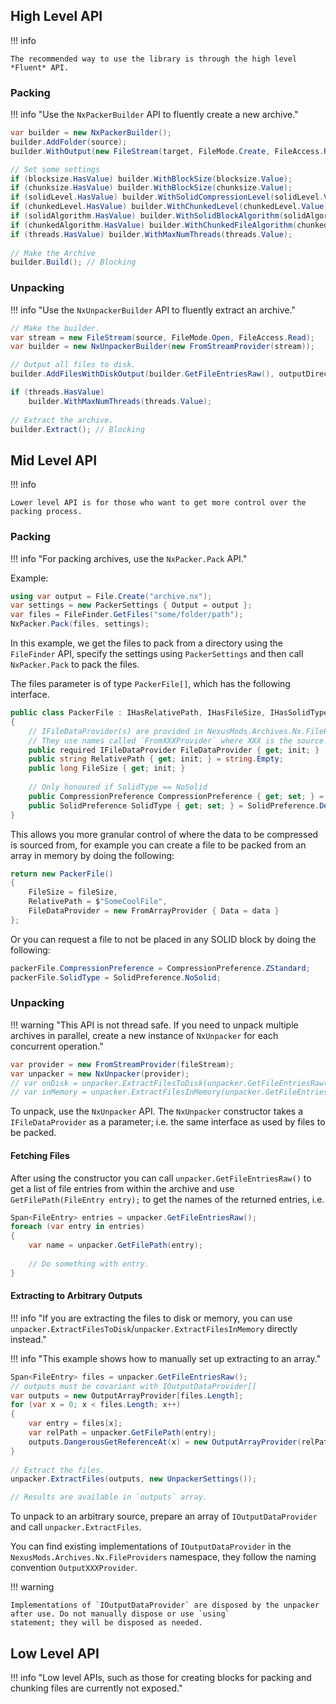## High Level API

!!! info

    The recommended way to use the library is through the high level *Fluent* API.

### Packing

!!! info "Use the `NxPackerBuilder` API to fluently create a new archive."

```csharp
var builder = new NxPackerBuilder();
builder.AddFolder(source);
builder.WithOutput(new FileStream(target, FileMode.Create, FileAccess.ReadWrite));

// Set some settings
if (blocksize.HasValue) builder.WithBlockSize(blocksize.Value);
if (chunksize.HasValue) builder.WithBlockSize(chunksize.Value);
if (solidLevel.HasValue) builder.WithSolidCompressionLevel(solidLevel.Value);
if (chunkedLevel.HasValue) builder.WithChunkedLevel(chunkedLevel.Value);
if (solidAlgorithm.HasValue) builder.WithSolidBlockAlgorithm(solidAlgorithm.Value);
if (chunkedAlgorithm.HasValue) builder.WithChunkedFileAlgorithm(chunkedAlgorithm.Value);
if (threads.HasValue) builder.WithMaxNumThreads(threads.Value);
    
// Make the Archive
builder.Build(); // Blocking
```

### Unpacking

!!! info "Use the `NxUnpackerBuilder` API to fluently extract an archive."

```csharp
// Make the builder.
var stream = new FileStream(source, FileMode.Open, FileAccess.Read);
var builder = new NxUnpackerBuilder(new FromStreamProvider(stream));

// Output all files to disk.
builder.AddFilesWithDiskOutput(builder.GetFileEntriesRaw(), outputDirectory);

if (threads.HasValue)
    builder.WithMaxNumThreads(threads.Value);
    
// Extract the archive.
builder.Extract(); // Blocking
```

## Mid Level API

!!! info

    Lower level API is for those who want to get more control over the packing process.

### Packing

!!! info "For packing archives, use the `NxPacker.Pack` API."

Example:

```csharp
using var output = File.Create("archive.nx");
var settings = new PackerSettings { Output = output };
var files = FileFinder.GetFiles("some/folder/path");
NxPacker.Pack(files, settings);
```

In this example, we get the files to pack from a directory using the `FileFinder` API, specify the settings using `PackerSettings` 
and then call `NxPacker.Pack` to pack the files.

The files parameter is of type `PackerFile[]`, which has the following interface.

```csharp
public class PackerFile : IHasRelativePath, IHasFileSize, IHasSolidType, IHasCompressionPreference, ICanProvideFileData
{
    // IFileDataProvider(s) are provided in NexusMods.Archives.Nx.FileProviders namespace !!
    // They use names called `FromXXXProvider` where XXX is the source.
    public required IFileDataProvider FileDataProvider { get; init; }
    public string RelativePath { get; init; } = string.Empty;
    public long FileSize { get; init; }
    
    // Only honoured if SolidType == NoSolid
    public CompressionPreference CompressionPreference { get; set; } = CompressionPreference.NoPreference;
    public SolidPreference SolidType { get; set; } = SolidPreference.Default;
}
```

This allows you more granular control of where the data to be compressed is sourced from, for example you can create a file
to be packed from an array in memory by doing the following:  

```csharp
return new PackerFile()
{
    FileSize = fileSize,
    RelativePath = $"SomeCoolFile",
    FileDataProvider = new FromArrayProvider { Data = data }
};
```

Or you can request a file to not be placed in any SOLID block by doing the following:  

```csharp
packerFile.CompressionPreference = CompressionPreference.ZStandard;
packerFile.SolidType = SolidPreference.NoSolid;
```

### Unpacking

!!! warning "This API is not thread safe. If you need to unpack multiple archives in parallel, create a new instance of `NxUnpacker` for each concurrent operation."

```csharp
var provider = new FromStreamProvider(fileStream);
var unpacker = new NxUnpacker(provider);
// var onDisk = unpacker.ExtractFilesToDisk(unpacker.GetFileEntriesRaw(), temporaryFilePath.FolderPath, new UnpackerSettings());
// var inMemory = unpacker.ExtractFilesInMemory(unpacker.GetFileEntriesRaw(), new UnpackerSettings());
```

To unpack, use the `NxUnpacker` API. The `NxUnpacker` constructor takes a `IFileDataProvider` as a parameter; i.e. the same interface
as used by files to be packed. 

#### Fetching Files
After using the constructor you can call `unpacker.GetFileEntriesRaw()` to get a list of file entries from within the archive and use
`GetFilePath(FileEntry entry);` to get the names of the returned entries, i.e.

```csharp
Span<FileEntry> entries = unpacker.GetFileEntriesRaw();
foreach (var entry in entries) 
{
    var name = unpacker.GetFilePath(entry);
    
    // Do something with entry.
}
```

#### Extracting to Arbitrary Outputs

!!! info "If you are extracting the files to disk or memory, you can use `unpacker.ExtractFilesToDisk`/`unpacker.ExtractFilesInMemory` directly instead."

!!! info "This example shows how to manually set up extracting to an array."

```csharp
Span<FileEntry> files = unpacker.GetFileEntriesRaw();
// outputs must be covariant with IOutputDataProvider[]
var outputs = new OutputArrayProvider[files.Length];
for (var x = 0; x < files.Length; x++)
{
    var entry = files[x];
    var relPath = unpacker.GetFilePath(entry);
    outputs.DangerousGetReferenceAt(x) = new OutputArrayProvider(relPath, entry);
}
    
// Extract the files.
unpacker.ExtractFiles(outputs, new UnpackerSettings());

// Results are available in `outputs` array.
```

To unpack to an arbitrary source, prepare an array of `IOutputDataProvider` and call `unpacker.ExtractFiles`.  

You can find existing implementations of `IOutputDataProvider` in the `NexusMods.Archives.Nx.FileProviders` namespace, 
they follow the naming convention `OutputXXXProvider`.

!!! warning

    Implementations of `IOutputDataProvider` are disposed by the unpacker after use. Do not manually dispose or use `using` 
    statement; they will be disposed as needed.

## Low Level API

!!! info "Low level APIs, such as those for creating blocks for packing and chunking files are currently not exposed."